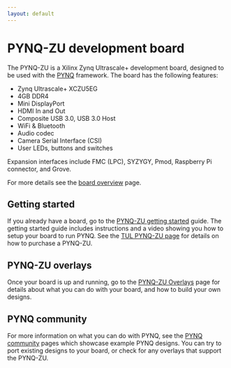 ```yaml
---
layout: default
---
```


# PYNQ-ZU development board

The PYNQ-ZU is a Xilinx Zynq Ultrascale+ development board, designed to be used with the [PYNQ](http://www.pynq.io/) framework. The board has the following features:

* Zynq Ultrascale+ XCZU5EG
* 4GB DDR4
* Mini DisplayPort
* HDMI In and Out
* Composite USB 3.0, USB 3.0 Host 
* WiFi & Bluetooth
* Audio codec
* Camera Serial Interface (CSI)
* User LEDs, buttons and switches

Expansion interfaces include FMC (LPC), SYZYGY, Pmod, Raspberry Pi connector, and Grove. 

For more details see the [board overview](overview.md) page.

## Getting started

If you already have a board, go to the [PYNQ-ZU getting started](./getting_started.md) guide. The getting started guide includes instructions and a video showing you how to setup your board to run PYNQ. See the [TUL PYNQ-ZU page](https://www.tulembedded.com/FPGA/ProductsPYNQ-ZU.html) for details on how to purchase a PYNQ-ZU.

## PYNQ-ZU overlays

Once your board is up and running, go to the [PYNQ-ZU Overlays](./overlays.md) page for details about what you can do with your board, and how to build your own designs.

## PYNQ community

For more information on what you can do with PYNQ, see the [PYNQ community](http://www.pynq.io/community.html) pages which showcase example PYNQ designs. You can try to port existing designs to your board, or check for any overlays that support the PYNQ-ZU. 

